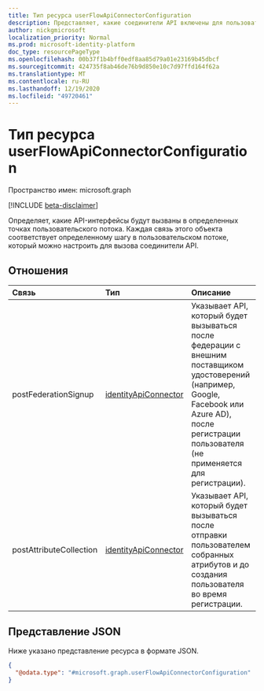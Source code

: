 ```yaml
---
title: Тип ресурса userFlowApiConnectorConfiguration
description: Представляет, какие соединители API включены для пользовательского потока.
author: nickgmicrosoft
localization_priority: Normal
ms.prod: microsoft-identity-platform
doc_type: resourcePageType
ms.openlocfilehash: 00b37f1b4bff0edf8aa85d79a01e23169b45dbcf
ms.sourcegitcommit: 424735f8ab46de76b9d850e10c7d97ffd164f62a
ms.translationtype: MT
ms.contentlocale: ru-RU
ms.lasthandoff: 12/19/2020
ms.locfileid: "49720461"
---
```

# <a name="userflowapiconnectorconfiguration-resource-type"></a>Тип ресурса userFlowApiConnectorConfiguration

Пространство имен: microsoft.graph

[!INCLUDE [beta-disclaimer](../../includes/beta-disclaimer.md)]

Определяет, какие API-интерфейсы будут вызваны в определенных точках пользовательского потока.  Каждая связь этого объекта соответствует определенному шагу в пользовательском потоке, который можно настроить для вызова соединители API.

## <a name="relationships"></a>Отношения

| Связь            | Тип                                            | Описание                                                                                                                                             |
| :---------------------- | :---------------------------------------------- | :------------------------------------------------------------------------------------------------------------------------------------------------------ |
| postFederationSignup    | [identityApiConnector](identityapiconnector.md) | Указывает API, который будет вызываться после федерации с внешним поставщиком удостоверений (например, Google, Facebook или Azure AD), после регистрации пользователя (не применяется для регистрации). |
| postAttributeCollection | [identityApiConnector](identityapiconnector.md) | Указывает API, который будет вызываться после отправки пользователем собранных атрибутов и до создания пользователя во время регистрации.                                                      |

## <a name="json-representation"></a>Представление JSON

Ниже указано представление ресурса в формате JSON.
<!-- {
  "blockType": "resource",
  "@odata.type": "microsoft.graph.userFlowApiConnectorConfiguration"
}
-->

``` json
{
  "@odata.type": "#microsoft.graph.userFlowApiConnectorConfiguration"
}
```

<!-- {
  "type": "#page.annotation",
  "description": "User flow API Connector Configuration",
  "keywords": "",
  "section": "documentation",
  "tocPath": "",
  "suppressions": [
    "Error: Resource userFlowApiConnectorConfiguration has documented navigation properties, but we thought it was a complex type!"
  ]
}-->
